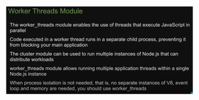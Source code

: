   ![alt text](https://github.com/ManjuRamu/node-library/blob/main/public/git/images/worker_thread.PNG?raw=true)
